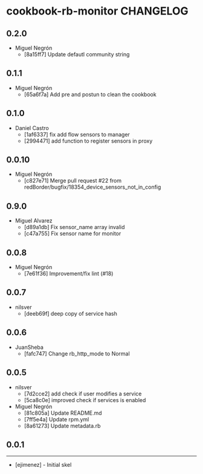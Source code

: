 cookbook-rb-monitor CHANGELOG
===============

## 0.2.0

  - Miguel Negrón
    - [8a15ff7] Update defautl community string

## 0.1.1

  - Miguel Negrón
    - [65a6f7a] Add pre and postun to clean the cookbook

## 0.1.0

  - Daniel Castro
    - [1af6337] fix add flow sensors to manager
    - [2994471] add function to register sensors in proxy

## 0.0.10

  - Miguel Negrón
    - [c827e71] Merge pull request #22 from redBorder/bugfix/18354_device_sensors_not_in_config

## 0.9.0

  - Miguel Alvarez
    - [d89a1db] Fix sensor_name array invalid
    - [c47a755] Fix sensor name for monitor

## 0.0.8

  - Miguel Negrón
    - [7e61f36] Improvement/fix lint (#18)

## 0.0.7

  - nilsver
    - [deeb69f] deep copy of service hash

## 0.0.6

  - JuanSheba
    - [fafc747] Change rb_http_mode to Normal

## 0.0.5

  - nilsver
    - [7d2cce2] add check if user modifies a service
    - [5ca8c0e] improved check if services is enabled
  - Miguel Negrón
    - [81c805a] Update README.md
    - [7ff5e4a] Update rpm.yml
    - [8a61273] Update metadata.rb

## 0.0.1
-----
- [ejimenez] - Initial skel
